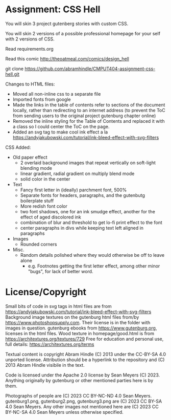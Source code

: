 Assignment: CSS Hell
====================

You will skin 3 project gutenberg stories with custom CSS.

You will skin 2 versions of a possible professional homepage for your
self with 2 versions of CSS.

Read requirements.org

Read this comic http://theoatmeal.com/comics/design_hell

git clone https://github.com/abramhindle/CMPUT404-assignment-css-hell.git


Changes to HTML files:
- Moved all non-inline css to a separate file
- Imported fonts from google
- Made the links in the table of contents refer to sections of the document locally, rather than redirecting to an internet address (to prevent the ToC from sending users to the original project gutenburg chapter online)
- Removed the inline styling for the Table of Contents and replaced it with a class so I could center the ToC on the page.
- Added an svg tag to make cool ink effect a la https://andyjakubowski.com/tutorial/ink-bleed-effect-with-svg-filters

CSS Added:
- Old paper effect
    - 2 overlaid background images that repeat vertically on soft-light blending mode
    - linear gradient, radial gradient on multiply blend mode
    - solid color in the center
- Text
    - Fancy first letter in (ideally) parchment font, 500%
    - Separate fonts for headers, paragraphs, and the gutenbutg boilerplate stuff
    - More redish font color
    - two font shadows, one for an ink smudge effect, another for the effect of aged discolored ink
    - combination of blur and threshold to get lo-fi print effect to the font
    - center paragraphs in divs while keeping text left aligned in paragraphs
- Images
  - Rounded corners
- Misc.
  - Random details polished where they would otherwise be off to leave alone
    - e.g. Footnotes getting the first letter effect, among other minor "bugs", for lack of better word.

License/Copyright
=================

Small bits of code in svg tags in html files are from https://andyjakubowski.com/tutorial/ink-bleed-effect-with-svg-filters
Background image textures on the gutenburg html files from/by https://www.photoshopsupply.com. Their license is in the folder with images in question.
gutenburg ebooks from https://www.gutenburg.org, licenses in the html files.
Wood texture in homepage/good.html is from https://architextures.org/textures/729 Free for education and personal use, full details: https://architextures.org/terms

Textual content is copyright Abram Hindle (C) 2013 under the CC-BY-SA
4.0 unported license. Attribution should be a hyperlink to the
repository and (C) 2013 Abram Hindle visibile in the text.

Code is licensed under the Apache 2.0 license by Sean Meyers (C) 2023. Anything originally by gutenburg or other mentioned parties here is by them.

Photographs of people are (C) 2023 CC BY-NC-ND 4.0 Sean Meyers.
gutenburg1.png, gutenburg2.png, gutenburg3.png are (C) 2023 CC BY-SA 4.0 Sean Meyers.
Any other images not mentioned here are (C) 2023 CC BY-NC-SA 4.0 Sean Meyers unless otherwise specified.


